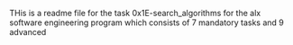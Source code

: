 THis is a readme file for the task 0x1E-search_algorithms for the alx software engineering program which consists of 7 mandatory tasks and 9 advanced 